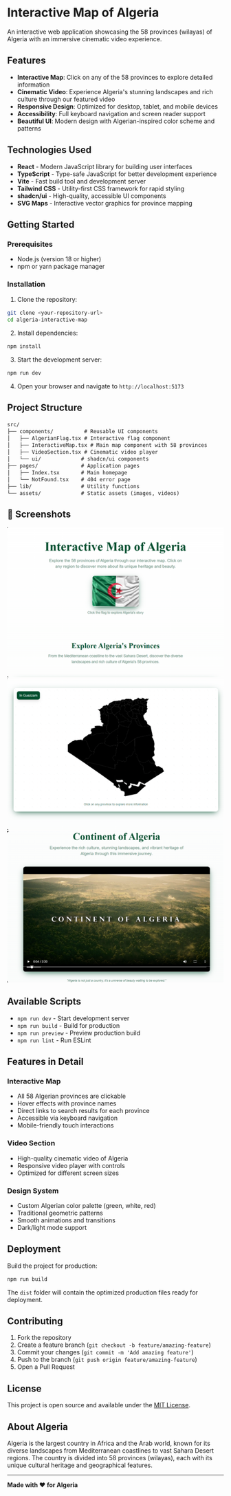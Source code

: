 # Interactive Map of Algeria

An interactive web application showcasing the 58 provinces (wilayas) of Algeria with an immersive cinematic video experience.

## Features

- **Interactive Map**: Click on any of the 58 provinces to explore detailed information
- **Cinematic Video**: Experience Algeria's stunning landscapes and rich culture through our featured video
- **Responsive Design**: Optimized for desktop, tablet, and mobile devices
- **Accessibility**: Full keyboard navigation and screen reader support
- **Beautiful UI**: Modern design with Algerian-inspired color scheme and patterns

## Technologies Used

- **React** - Modern JavaScript library for building user interfaces
- **TypeScript** - Type-safe JavaScript for better development experience
- **Vite** - Fast build tool and development server
- **Tailwind CSS** - Utility-first CSS framework for rapid styling
- **shadcn/ui** - High-quality, accessible UI components
- **SVG Maps** - Interactive vector graphics for province mapping

## Getting Started

### Prerequisites

- Node.js (version 18 or higher)
- npm or yarn package manager

### Installation

1. Clone the repository:
```bash
git clone <your-repository-url>
cd algeria-interactive-map
```

2. Install dependencies:
```bash
npm install
```

3. Start the development server:
```bash
npm run dev
```

4. Open your browser and navigate to `http://localhost:5173`

## Project Structure

```
src/
├── components/          # Reusable UI components
│   ├── AlgerianFlag.tsx # Interactive flag component
│   ├── InteractiveMap.tsx # Main map component with 58 provinces
│   ├── VideoSection.tsx # Cinematic video player
│   └── ui/             # shadcn/ui components
├── pages/              # Application pages
│   ├── Index.tsx       # Main homepage
│   └── NotFound.tsx    # 404 error page
├── lib/                # Utility functions
└── assets/             # Static assets (images, videos)
```
## 📸 Screenshots

   ![Screenshots 1](screenshots/1.png)
   ![Screenshots 2](screenshots/2.png)
   ![Screenshots 3](screenshots/3.png)

## Available Scripts

- `npm run dev` - Start development server
- `npm run build` - Build for production
- `npm run preview` - Preview production build
- `npm run lint` - Run ESLint

## Features in Detail

### Interactive Map
- All 58 Algerian provinces are clickable
- Hover effects with province names
- Direct links to search results for each province
- Accessible via keyboard navigation
- Mobile-friendly touch interactions

### Video Section
- High-quality cinematic video of Algeria
- Responsive video player with controls
- Optimized for different screen sizes

### Design System
- Custom Algerian color palette (green, white, red)
- Traditional geometric patterns
- Smooth animations and transitions
- Dark/light mode support

## Deployment

Build the project for production:

```bash
npm run build
```

The `dist` folder will contain the optimized production files ready for deployment.

## Contributing

1. Fork the repository
2. Create a feature branch (`git checkout -b feature/amazing-feature`)
3. Commit your changes (`git commit -m 'Add amazing feature'`)
4. Push to the branch (`git push origin feature/amazing-feature`)
5. Open a Pull Request

## License

This project is open source and available under the [MIT License](LICENSE).

## About Algeria

Algeria is the largest country in Africa and the Arab world, known for its diverse landscapes from Mediterranean coastlines to vast Sahara Desert regions. The country is divided into 58 provinces (wilayas), each with its unique cultural heritage and geographical features.

---

**Made with ❤️ for Algeria**